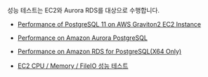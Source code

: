 성능 테스트는 EC2와 Aurora RDS를 대상으로 수행합니다. 

* [Performance of PostgreSQL 11 on AWS Graviton2 EC2 Instance](https://github.com/gnosia93/postgres-terraform/blob/main/appendix/postgres-ec2-graviton2.md)

* [Performance on Amazon Aurora PostgreSQL](https://github.com/gnosia93/postgres-terraform/blob/main/appendix/postgres-aurora-graviton2.md)

* [Performance on Amazon RDS for PostgreSQL(X64 Only)](https://github.com/gnosia93/postgres-terraform/blob/main/appendix/postgres-rds-graviton2.md)

* [EC2 CPU / Memory / FileIO 성능 테스트](https://github.com/gnosia93/postgres-terraform/blob/main/appendix/sysbench-ec2-graviton2.md)
